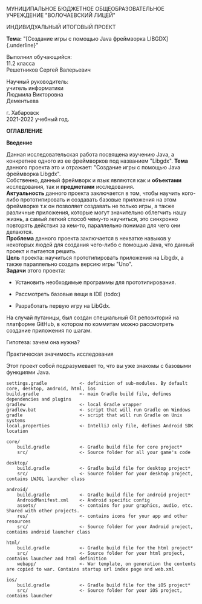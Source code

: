 МУНИЦИПАЛЬНОЕ БЮДЖЕТНОЕ ОБЩЕОБРАЗОВАТЕЛЬНОЕ УЧРЕЖДЕНИЕ "ВОЛОЧАЕВСКИЙ
ЛИЦЕЙ"

ИНДИВИДУАЛЬНЫЙ ИТОГОВЫЙ ПРОЕКТ

**Тема:** "[Создание игры с помощью Java фреймворка LIBGDX]{.underline}"

Выполнил обучающийся:\
11.2 класса\
Решетников Сергей Валерьевич

Научный руководитель:\
учитель информатики\
Людмила Викторовна\
Дементьева

г. Хабаровск\
2021-2022 учебный год.

**ОГЛАВЛЕНИЕ**

**Введение**

Данная исследовательская работа посвящена изучению Java, а конкретнее
одного из ее фреймворков под названием "Libgdx". **Тема** данного
проекта это и отражает: "Создание игры с помощью Java фреймворка
Libgdx".\
Собственно, данный фреймворк и язык являются как и **объектами**
исследования, так и **предметами** исследования.\
**Актуальность** данного проекта заключается в том, чтобы научить
кого-либо прототипировать и создавать базовые приложения на этом
фреймворке т.к он позволяет создавать не только игры, а также различные
приложения, которые могут значительно облегчить нашу жизнь, а самый
легкий способ чему-то научиться, это синхронно повторять действия за
кем-то, параллельно понимая для чего они делаются.\
**Проблема** данного проекта заключается в нехватке навыков у некоторых
людей для создания чего-либо с помощью Java, что данный проект и
пытается решить.\
**Цель** проекта: научиться прототипировать приложения на Libgdx, а
также параллельно создать версию игры "Uno".\
**Задачи** этого проекта:

-   Установить необходимые программы для прототипирования.

-   Рассмотреть базовые вещи в IDE (todo:)

-   Разработать первую игру на LibGdx.

На случай путаницы, был создан специальный Git репозиторий на платформе
GitHub, в котором по коммитам можно рассмотреть создание приложения по
шагам.

Гипотеза: зачем она нужна?

Практическая значимость исследования

Этот проект собой подразумевает то, что вы уже знакомы с базовыми
функциями Java.
```
settings.gradle            <- definition of sub-modules. By default core, desktop, android, html, ios
build.gradle               <- main Gradle build file, defines dependencies and plugins
gradlew                    <- local Gradle wrapper
gradlew.bat                <- script that will run Gradle on Windows
gradle                     <- script that will run Gradle on Unix systems
local.properties           <- IntelliJ only file, defines Android SDK location

core/
    build.gradle           <- Gradle build file for core project*
    src/                   <- Source folder for all your game's code

desktop/
    build.gradle           <- Gradle build file for desktop project*
    src/                   <- Source folder for your desktop project, contains LWJGL launcher class

android/
    build.gradle           <- Gradle build file for android project*
    AndroidManifest.xml    <- Android specific config
    assets/                <- contains for your graphics, audio, etc.  Shared with other projects.
    res/                   <- contains icons for your app and other resources
    src/                   <- Source folder for your Android project, contains android launcher class

html/
    build.gradle           <- Gradle build file for the html project*
    src/                   <- Source folder for your html project, contains launcher and html definition
    webapp/                <- War template, on generation the contents are copied to war. Contains startup url index page and web.xml

ios/
    build.gradle           <- Gradle build file for the iOS project*
    src/                   <- Source folder for your iOS project, contains launcher
```

